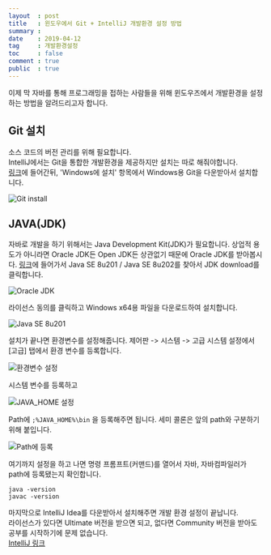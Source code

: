 ```yaml
---
layout  : post
title   : 윈도우에서 Git + IntelliJ 개발환경 설정 방법
summary : 
date    : 2019-04-12
tag     : 개발환경설정
toc     : false
comment : true
public  : true
---
```


이제 막 자바를 통해 프로그래밍을 접하는 사람들을 위해 윈도우즈에서 개발환경을 설정하는 방법을 알려드리고자 합니다.  

## Git 설치
소스 코드의 버전 관리를 위해 필요합니다.  
IntelliJ에서는 Git을 통합한 개발환경을 제공하지만 설치는 따로 해줘야합니다.  
[링크](https://git-scm.com/book/ko/v2/%EC%8B%9C%EC%9E%91%ED%95%98%EA%B8%B0-Git-%EC%84%A4%EC%B9%98)에 들어간뒤, 'Windows에 설치' 항목에서 Windows용 Git을 다운받아서 설치합니다.  

![Git install]({{site.url}}/assets/img/git_install.png)

## JAVA(JDK)
자바로 개발을 하기 위해서는 Java Development Kit(JDK)가 필요합니다. 상업적 용도가 아니라면 Oracle JDK든 Open JDK든 상관없기 때문에 Oracle JDK를 받아봅시다. [링크](https://www.oracle.com/technetwork/java/javase/downloads/index.html)에 들어가서 Java SE 8u201 / Java SE 8u202를 찾아서 JDK download를 클릭합니다.  

![Oracle JDK]({{site.url}}/assets/img/jdk_download.png)

라이선스 동의를 클릭하고 Windows x64용 파일을 다운로드하여 설치합니다.  

![Java SE 8u201]({{site.url}}/assets/img/se8.png)

설치가 끝나면 환경변수를 설정해줍니다. 제어판 -> 시스템 -> 고급 시스템 설정에서 [고급] 탭에서 환경 변수를 등록합니다.  

![환경변수 설정]({{site.url}}/assets/img/env_var1.png)

시스템 변수를 등록하고  

![JAVA_HOME 설정]({{site.url}}/assets/img/java_home.png)

Path에 `;%JAVA_HOME%\bin` 을 등록해주면 됩니다. 세미 콜론은 앞의 path와 구분하기 위해 붙입니다.

![Path에 등록]({{site.url}}/assets/img/java_path.png)

여기까지 설정을 하고 나면 명령 프롬프트(커맨드)를 열어서 자바, 자바컴파일러가 path에 등록됐는지 확인합니다.
```
java -version
javac -version
```

마지막으로 IntelliJ Idea를 다운받아서 설치해주면 개발 환경 설정이 끝납니다.  
라이선스가 있다면 Ultimate 버전을 받으면 되고, 없다면 Community 버전을 받아도 공부를 시작하기에 문제 없습니다.  
[IntelliJ 링크](https://www.jetbrains.com/idea/)
